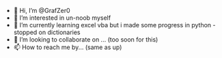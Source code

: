 - 👋 Hi, I’m @GrafZer0
- 👀 I’m interested in un-noob myself
- 🌱 I’m currently learning excel vba but i made some progress in python - stopped on dictionaries
- 💞️ I’m looking to collaborate on ... (too soon for this)
- 📫 How to reach me by... (same as up)

<!---
GrafZer0/GrafZer0 is a ✨ special ✨ repository because its `README.md` (this file) appears on your GitHub profile.
You can click the Preview link to take a look at your changes.
--->
